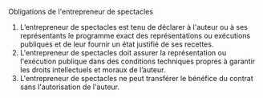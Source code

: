 Obligations de l'entrepreneur de spectacles
1) L’entrepreneur de spectacles est tenu de déclarer à l'auteur ou à ses représentants le
programme exact des représentations ou exécutions publiques et de leur fournir un état
justifié de ses recettes.
2) L'entrepreneur de spectacles doit assurer la représentation ou l'exécution publique dans
des conditions techniques propres à garantir les droits intellectuels et moraux de
l’auteur.
3) L'entrepreneur de spectacles ne peut transférer le bénéfice du contrat sans l'autorisation
de l'auteur.
